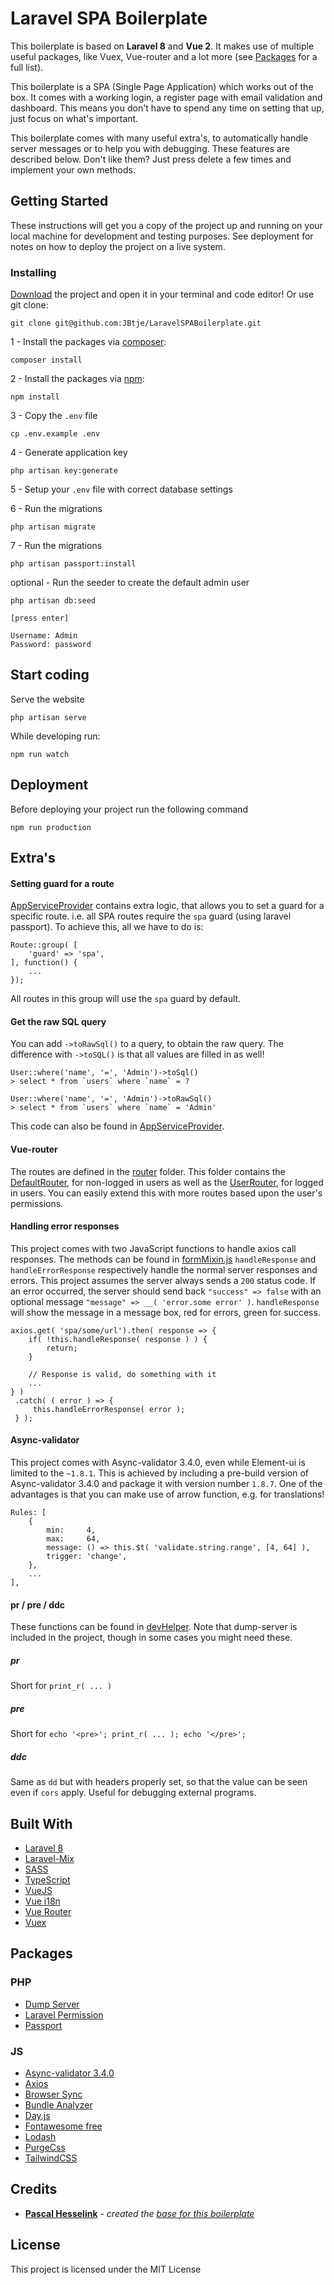# Laravel SPA Boilerplate

This boilerplate is based on **Laravel 8** and **Vue 2**. It makes use of multiple useful packages, like Vuex, Vue-router and a lot more (see [Packages](#Packages) for a full list).

This boilerplate is a SPA (Single Page Application) which works out of the box. It comes with a working login, a register page with email validation and dashboard. This means you don't have to spend any time on setting that up, just focus on what's important.

This boilerplate comes with many useful extra's, to automatically handle server messages or to help you with debugging. These features are described below. Don't like them? Just press delete a few times and implement your own methods. 


## Getting Started

These instructions will get you a copy of the project up and running on your local machine for development and testing purposes. See deployment for notes on how to deploy the project on a live system.

### Installing

[Download](https://github.com/JBtje/LaravelSPABoilerplate/archive/master.zip) the project and open it in your terminal and code editor!
Or use git clone:
```
git clone git@github.com:JBtje/LaravelSPABoilerplate.git
```



1 - Install the packages via [composer](https://getcomposer.org/):
```
composer install
```

2 - Install the packages via [npm](https://www.npmjs.com/):
```
npm install 
```

3 - Copy the `.env` file
```
cp .env.example .env
```

4 - Generate application key
```
php artisan key:generate
```

5 - Setup your `.env` file with correct database settings

6 - Run the migrations
```
php artisan migrate
```

7 - Run the migrations
```
php artisan passport:install
```

optional - Run the seeder to create the default admin user
```
php artisan db:seed

[press enter]

Username: Admin
Password: password
```

## Start coding

Serve the website
```
php artisan serve
```

While developing run:
```
npm run watch
```


## Deployment

Before deploying your project run the following command
```
npm run production
```

## Extra's

#### Setting guard for a route
[AppServiceProvider](https://github.com/JBtje/LaravelSPABoilerplate/blob/master/app/Providers/AppServiceProvider.php) contains extra logic, that allows you to set a guard for a specific route.
i.e. all SPA routes require the `spa` guard (using laravel passport). To achieve this, all we have to do is:
```
Route::group( [
    'guard' => 'spa',
], function() {
    ...
});
``` 
All routes in this group will use the `spa` guard by default.

#### Get the raw SQL query
You can add `->toRawSql()` to a query, to obtain the raw query. The difference with `->toSQL()` is that all values are filled in as well!
```
User::where('name', '=', 'Admin')->toSql()
> select * from `users` where `name` = ?
```
```
User::where('name', '=', 'Admin')->toRawSql()
> select * from `users` where `name` = 'Admin'
```
This code can also be found in [AppServiceProvider](https://github.com/JBtje/LaravelSPABoilerplate/blob/master/app/Providers/AppServiceProvider.php).

#### Vue-router
The routes are defined in the [router](https://github.com/JBtje/LaravelSPABoilerplate/blob/master/resources/js/router) folder. This folder contains the [DefaultRouter](https://github.com/JBtje/LaravelSPABoilerplate/blob/master/resources/js/router/DefaultRouter.ts), for non-logged in users as well as the [UserRouter](https://github.com/JBtje/LaravelSPABoilerplate/blob/master/resources/js/router/UserRouter.ts), for logged in users. You can easily extend this with more routes based upon the user's permissions.

#### Handling error responses
This project comes with two JavaScript functions to handle axios call responses. The methods can be found in [formMixin.js](https://github.com/JBtje/LaravelSPABoilerplate/blob/master/resources/js/mixins/formMixin.js) 
`handleResponse` and `handleErrorResponse` respectively handle the normal server responses and errors. This project assumes the server always sends a `200` status code. If an error occurred, the server should send back `"success" => false` with an optional message `"message" => __( 'error.some error' )`. `handleResponse` will show the message in a message box, red for errors, green for success.
```
axios.get( 'spa/some/url').then( response => {
    if( !this.handleResponse( response ) ) {
        return;
    }

    // Response is valid, do something with it
    ...
} )
 .catch( ( error ) => {
     this.handleErrorResponse( error );
 } );
```

#### Async-validator
This project comes with Async-validator 3.4.0, even while Element-ui is limited to the `~1.8.1`. This is achieved by including a pre-build version of Async-validator 3.4.0 and package it with version number `1.8.7`. One of the advantages is that you can make use of arrow function, e.g. for translations!

```
Rules: [
    {
        min:     4,
        max:     64,
        message: () => this.$t( 'validate.string.range', [4, 64] ),
        trigger: 'change',
    },
    ...
],
```

#### pr / pre / ddc
These functions can be found in [devHelper](https://github.com/JBtje/LaravelSPABoilerplate/blob/master/app/Http/Helpers/devHelper.php). Note that dump-server is included in the project, though in some cases you might need these.
##### pr
Short for `print_r( ... )`

##### pre
Short for `echo '<pre>'; print_r( ... ); echo '</pre>';`

##### ddc
Same as `dd` but with headers properly set, so that the value can be seen even if `cors` apply. Useful for debugging external programs.

## Built With

  - [Laravel 8](https://laravel.com/)
  - [Laravel-Mix](https://laravel.com/docs/master/mix)
  - [SASS](https://sass-lang.com/)
  - [TypeScript](https://www.typescriptlang.org/) 
  - [VueJS](https://vuejs.org/)
  - [Vue i18n](https://kazupon.github.io/vue-i18n/)
  - [Vue Router](https://router.vuejs.org/)
  - [Vuex](https://vuex.vuejs.org/guide/)

## Packages

### PHP

  - [Dump Server](https://github.com/beyondcode/laravel-dump-server)
  - [Laravel Permission](https://github.com/spatie/laravel-permission)
  - [Passport](https://laravel.com/docs/8.x/passport)

### JS
  - [Async-validator 3.4.0](https://github.com/yiminghe/async-validator)
  - [Axios](https://github.com/axios/axios)
  - [Browser Sync](https://github.com/BrowserSync/browser-sync)
  - [Bundle Analyzer](https://github.com/MaximVanhove/laravel-mix-bundle-analyzer)
  - [Day.js](https://github.com/iamkun/dayjs)
  - [Fontawesome free](https://github.com/FortAwesome/Font-Awesome)
  - [Lodash](https://github.com/lodash/lodash)
  - [PurgeCss](https://github.com/spatie/laravel-mix-purgecss)
  - [TailwindCSS](https://tailwindcss.com)

## Credits

* **[Pascal Hesselink](https://pascalhesselink.nl)** - *created the [base for this boilerplate](https://github.com/PascalHesselink/LaravelSPABoilerplate)*


## License

This project is licensed under the MIT License

